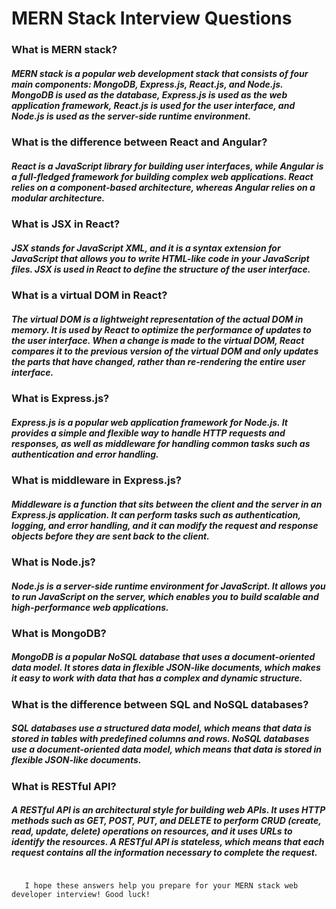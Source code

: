   # MERN Stack Interview Questions
  
   ### What is MERN stack?
    
   ##### MERN stack is a popular web development stack that consists of four main components: MongoDB, Express.js, React.js, and Node.js. MongoDB is used as the database, Express.js is used as the web application framework, React.js is used for the user interface, and Node.js is used as the server-side runtime environment.

   ### What is the difference between React and Angular?

   ##### React is a JavaScript library for building user interfaces, while Angular is a full-fledged framework for building complex web applications. React relies on a component-based architecture, whereas Angular relies on a modular architecture.

   ### What is JSX in React?

   ##### JSX stands for JavaScript XML, and it is a syntax extension for JavaScript that allows you to write HTML-like code in your JavaScript files. JSX is used in React to define the structure of the user interface.

   ### What is a virtual DOM in React?

   ##### The virtual DOM is a lightweight representation of the actual DOM in memory. It is used by React to optimize the performance of updates to the user interface. When a change is made to the virtual DOM, React compares it to the previous version of the virtual DOM and only updates the parts that have changed, rather than re-rendering the entire user interface.

   ### What is Express.js?

   ##### Express.js is a popular web application framework for Node.js. It provides a simple and flexible way to handle HTTP requests and responses, as well as middleware for handling common tasks such as authentication and error handling.

   ### What is middleware in Express.js?

   ##### Middleware is a function that sits between the client and the server in an Express.js application. It can perform tasks such as authentication, logging, and error handling, and it can modify the request and response objects before they are sent back to the client.

   ### What is Node.js?

   ##### Node.js is a server-side runtime environment for JavaScript. It allows you to run JavaScript on the server, which enables you to build scalable and high-performance web applications.

   ### What is MongoDB?

   ##### MongoDB is a popular NoSQL database that uses a document-oriented data model. It stores data in flexible JSON-like documents, which makes it easy to work with data that has a complex and dynamic structure.

   ### What is the difference between SQL and NoSQL databases?

   ##### SQL databases use a structured data model, which means that data is stored in tables with predefined columns and rows. NoSQL databases use a document-oriented data model, which means that data is stored in flexible JSON-like documents.

   ### What is RESTful API?

   ##### A RESTful API is an architectural style for building web APIs. It uses HTTP methods such as GET, POST, PUT, and DELETE to perform CRUD (create, read, update, delete) operations on resources, and it uses URLs to identify the resources. A RESTful API is stateless, which means that each request contains all the information necessary to complete the request.
```

   I hope these answers help you prepare for your MERN stack web developer interview! Good luck!

```
